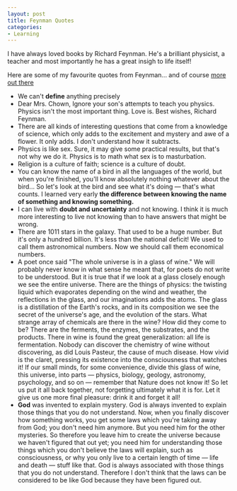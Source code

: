 ```yaml
---
layout: post
title: Feynman Quotes
categories:
- Learning
---
```



I have always loved books by Richard Feynman. He's a brilliant physicist, a teacher and most importantly he has a great insigh to life itself!

Here are some of my favourite quotes from Feynman... and of course [more out there](http://en.wikiquote.org/wiki/Richard_Feynman)

- We can't **define** anything precisely
- Dear Mrs. Chown, Ignore your son's attempts to teach you physics. Physics isn't the most important thing. Love is. Best wishes, Richard Feynman.
- There are all kinds of interesting questions that come from a knowledge of science, which only adds to the excitement and mystery and awe of a flower. It only adds. I don't understand how it subtracts.
- Physics is like sex. Sure, it may give some practical results, but that's not why we do it. Physics is to math what sex is to masturbation.
- Religion is a culture of faith; science is a culture of doubt.
- You can know the name of a bird in all the languages of the world, but when you're finished, you'll know absolutely nothing whatever about the bird... So let's look at the bird and see what it's doing — that's what counts. I learned very early **the difference between knowing the name of something and knowing something.**
- I can live with **doubt and uncertainty** and not knowing. I think it is much more interesting to live not knowing than to have answers that might be wrong.
- There are 1011 stars in the galaxy. That used to be a huge number. But it's only a hundred billion. It's less than the national deficit! We used to call them astronomical numbers. Now we should call them economical numbers.
- A poet once said "The whole universe is in a glass of wine." We will probably never know in what sense he meant that, for poets do not write to be understood. But it is true that if we look at a glass closely enough we see the entire universe. There are the things of physics: the twisting liquid which evaporates depending on the wind and weather, the reflections in the glass, and our imaginations adds the atoms. The glass is a distillation of the Earth's rocks, and in its composition we see the secret of the universe's age, and the evolution of the stars. What strange array of chemicals are there in the wine? How did they come to be? There are the ferments, the enzymes, the substrates, and the products. There in wine is found the great generalization: all life is fermentation. Nobody can discover the chemistry of wine without discovering, as did Louis Pasteur, the cause of much disease. How vivid is the claret, pressing its existence into the consciousness that watches it! If our small minds, for some convenience, divide this glass of wine, this universe, into parts — physics, biology, geology, astronomy, psychology, and so on — remember that Nature does not know it! So let us put it all back together, not forgetting ultimately what it is for. Let it give us one more final pleasure: drink it and forget it all!
- **God** was invented to explain mystery. God is always invented to explain those things that you do not understand. Now, when you finally discover how something works, you get some laws which you're taking away from God; you don't need him anymore. But you need him for the other mysteries. So therefore you leave him to create the universe because we haven't figured that out yet; you need him for understanding those things which you don't believe the laws will explain, such as consciousness, or why you only live to a certain length of time — life and death — stuff like that. God is always associated with those things that you do not understand. Therefore I don't think that the laws can be considered to be like God because they have been figured out.
